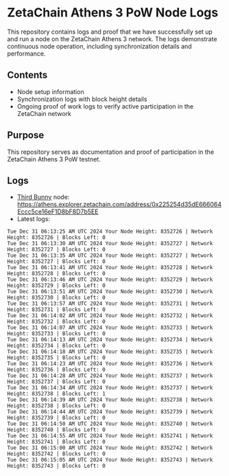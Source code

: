 # ZetaChain Athens 3 PoW Node Logs
This repository contains logs and proof that we have successfully set up and run a node on the ZetaChain Athens 3 network. The logs demonstrate continuous node operation, including synchronization details and performance.

## Contents
- Node setup information
- Synchronization logs with block height details
- Ongoing proof of work logs to verify active participation in the ZetaChain network

## Purpose
This repository serves as documentation and proof of participation in the ZetaChain Athens 3 PoW testnet.

## Logs

- [Third Bunny](https://thirdbunny.xyz/) node: https://athens.explorer.zetachain.com/address/0x225254d35dE666064Eccc5ce16eF1D8bF8D7b5EE
- Latest logs:
```
Tue Dec 31 06:13:25 AM UTC 2024 Your Node Height: 8352726 | Network Height: 8352726 | Blocks Left: 0
Tue Dec 31 06:13:30 AM UTC 2024 Your Node Height: 8352727 | Network Height: 8352727 | Blocks Left: 0
Tue Dec 31 06:13:35 AM UTC 2024 Your Node Height: 8352727 | Network Height: 8352727 | Blocks Left: 0
Tue Dec 31 06:13:41 AM UTC 2024 Your Node Height: 8352728 | Network Height: 8352728 | Blocks Left: 0
Tue Dec 31 06:13:46 AM UTC 2024 Your Node Height: 8352729 | Network Height: 8352729 | Blocks Left: 0
Tue Dec 31 06:13:51 AM UTC 2024 Your Node Height: 8352730 | Network Height: 8352730 | Blocks Left: 0
Tue Dec 31 06:13:57 AM UTC 2024 Your Node Height: 8352731 | Network Height: 8352731 | Blocks Left: 0
Tue Dec 31 06:14:02 AM UTC 2024 Your Node Height: 8352732 | Network Height: 8352732 | Blocks Left: 0
Tue Dec 31 06:14:07 AM UTC 2024 Your Node Height: 8352733 | Network Height: 8352733 | Blocks Left: 0
Tue Dec 31 06:14:13 AM UTC 2024 Your Node Height: 8352734 | Network Height: 8352734 | Blocks Left: 0
Tue Dec 31 06:14:18 AM UTC 2024 Your Node Height: 8352735 | Network Height: 8352735 | Blocks Left: 0
Tue Dec 31 06:14:23 AM UTC 2024 Your Node Height: 8352736 | Network Height: 8352736 | Blocks Left: 0
Tue Dec 31 06:14:28 AM UTC 2024 Your Node Height: 8352737 | Network Height: 8352737 | Blocks Left: 0
Tue Dec 31 06:14:34 AM UTC 2024 Your Node Height: 8352737 | Network Height: 8352738 | Blocks Left: 1
Tue Dec 31 06:14:39 AM UTC 2024 Your Node Height: 8352738 | Network Height: 8352738 | Blocks Left: 0
Tue Dec 31 06:14:44 AM UTC 2024 Your Node Height: 8352739 | Network Height: 8352739 | Blocks Left: 0
Tue Dec 31 06:14:50 AM UTC 2024 Your Node Height: 8352740 | Network Height: 8352740 | Blocks Left: 0
Tue Dec 31 06:14:55 AM UTC 2024 Your Node Height: 8352741 | Network Height: 8352741 | Blocks Left: 0
Tue Dec 31 06:15:00 AM UTC 2024 Your Node Height: 8352742 | Network Height: 8352742 | Blocks Left: 0
Tue Dec 31 06:15:05 AM UTC 2024 Your Node Height: 8352743 | Network Height: 8352743 | Blocks Left: 0
```
